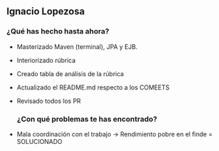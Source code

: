 ## Ignacio Lopezosa

### ¿Qué has hecho hasta ahora?

- Masterizado Maven (terminal), JPA y EJB.
- Interiorizado rúbrica
- Creado tabla de análisis de la rúbrica
- Actualizado el README.md respecto a los COMEETS
- Revisado todos los PR
  
  ### ¿Con qué problemas te has encontrado?
- Mala coordinación con el trabajo -> Rendimiento pobre en el finde = SOLUCIONADO
  <br><br>
